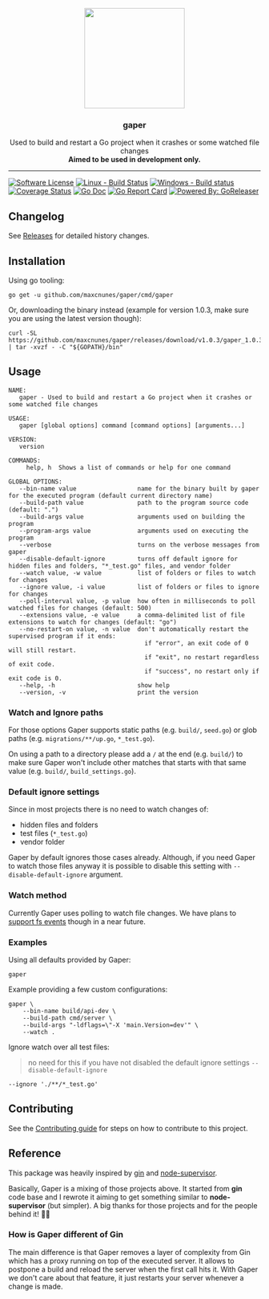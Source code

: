 <p align="center">
  <img width="200px" src="https://raw.githubusercontent.com/maxcnunes/gaper/master/gopher-gaper.png">
  <h3 align="center">gaper</h3>
  <p align="center">
   Used to build and restart a Go project when it crashes or some watched file changes
   <br />
   <b>Aimed to be used in development only.</b>
  </p>
</p>

---

[![Software License](https://img.shields.io/badge/license-MIT-brightgreen.svg?style=flat-square)](LICENSE.md)
[![Linux - Build Status](https://travis-ci.org/maxcnunes/gaper.svg?branch=master)](https://travis-ci.org/maxcnunes/gaper)
[![Windows - Build status](https://ci.appveyor.com/api/projects/status/e0g00kmxwv44?svg=true)](https://ci.appveyor.com/project/maxcnunes/gaper)
[![Coverage Status](https://codecov.io/gh/maxcnunes/gaper/branch/master/graph/badge.svg)](https://codecov.io/gh/maxcnunes/gaper)
[![Go Doc](https://img.shields.io/badge/godoc-reference-blue.svg?style=flat-square)](http://godoc.org/github.com/maxcnunes/gaper)
[![Go Report Card](https://goreportcard.com/badge/github.com/maxcnunes/gaper)](https://goreportcard.com/report/github.com/maxcnunes/gaper)
[![Powered By: GoReleaser](https://img.shields.io/badge/powered%20by-goreleaser-green.svg?style=flat-square)](https://github.com/goreleaser)

## Changelog

See [Releases](https://github.com/maxcnunes/gaper/releases) for detailed history changes.

## Installation

Using go tooling:

```
go get -u github.com/maxcnunes/gaper/cmd/gaper
```

Or, downloading the binary instead (example for version 1.0.3, make sure you are using the latest version though):

```
curl -SL https://github.com/maxcnunes/gaper/releases/download/v1.0.3/gaper_1.0.3_linux_amd64.tar.gz | tar -xvzf - -C "${GOPATH}/bin"
```

## Usage

```
NAME:
   gaper - Used to build and restart a Go project when it crashes or some watched file changes

USAGE:
   gaper [global options] command [command options] [arguments...]

VERSION:
   version

COMMANDS:
     help, h  Shows a list of commands or help for one command

GLOBAL OPTIONS:
   --bin-name value                 name for the binary built by gaper for the executed program (default current directory name)
   --build-path value               path to the program source code (default: ".")
   --build-args value               arguments used on building the program
   --program-args value             arguments used on executing the program
   --verbose                        turns on the verbose messages from gaper
   --disable-default-ignore         turns off default ignore for hidden files and folders, "*_test.go" files, and vendor folder
   --watch value, -w value          list of folders or files to watch for changes
   --ignore value, -i value         list of folders or files to ignore for changes
   --poll-interval value, -p value  how often in milliseconds to poll watched files for changes (default: 500)
   --extensions value, -e value     a comma-delimited list of file extensions to watch for changes (default: "go")
   --no-restart-on value, -n value  don't automatically restart the supervised program if it ends:
                                      if "error", an exit code of 0 will still restart.
                                      if "exit", no restart regardless of exit code.
                                      if "success", no restart only if exit code is 0.
   --help, -h                       show help
   --version, -v                    print the version
```

### Watch and Ignore paths

For those options Gaper supports static paths (e.g. `build/`, `seed.go`) or glob paths (e.g. `migrations/**/up.go`, `*_test.go`).

On using a path to a directory please add a `/` at the end (e.g. `build/`) to make sure Gaper won't include other matches that starts with that same value (e.g. `build/`, `build_settings.go`).

### Default ignore settings

Since in most projects there is no need to watch changes of:

* hidden files and folders
* test files (`*_test.go`)
* vendor folder

Gaper by default ignores those cases already. Although, if you need Gaper to watch those files anyway it is possible to disable this setting with `--disable-default-ignore` argument.

### Watch method

Currently Gaper uses polling to watch file changes. We have plans to [support fs events](https://github.com/maxcnunes/gaper/issues/12) though in a near future.

### Examples

Using all defaults provided by Gaper:

```
gaper
```

Example providing a few custom configurations:

```
gaper \
	--bin-name build/api-dev \
	--build-path cmd/server \
	--build-args "-ldflags=\"-X 'main.Version=dev'" \
	--watch .
```

Ignore watch over all test files:

> no need for this if you have not disabled the default ignore settings `--disable-default-ignore`

```
--ignore './**/*_test.go'
```

## Contributing

See the [Contributing guide](/CONTRIBUTING.md) for steps on how to contribute to this project.

## Reference

This package was heavily inspired by [gin](https://github.com/codegangsta/gin) and [node-supervisor](https://github.com/petruisfan/node-supervisor).

Basically, Gaper is a mixing of those projects above. It started from **gin** code base and I rewrote it aiming to get
something similar to **node-supervisor** (but simpler). A big thanks for those projects and for the people behind it!
:clap::clap:

### How is Gaper different of Gin

The main difference is that Gaper removes a layer of complexity from Gin which has a proxy running on top of 
the executed server. It allows to postpone a build and reload the server when the first call hits it. With Gaper 
we don't care about that feature, it just restarts your server whenever a change is made.
